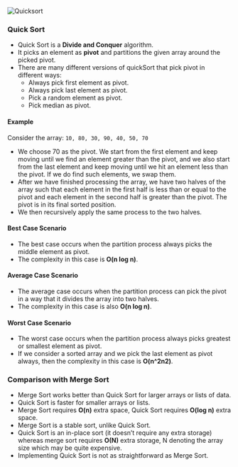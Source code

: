 
![Quicksort](https://www.bing.com/th?id=OSK.d4e5d0a778dba725091d8317e6bac939&pid=cdx&w=320&h=189&c=7&rs=1)

### Quick Sort

- Quick Sort is a **Divide and Conquer** algorithm.
- It picks an element as **pivot** and partitions the given array around the picked pivot.
- There are many different versions of quickSort that pick pivot in different ways:
    - Always pick first element as pivot.
    - Always pick last element as pivot.
    - Pick a random element as pivot.
    - Pick median as pivot.

#### Example

Consider the array: `10, 80, 30, 90, 40, 50, 70`

- We choose 70 as the pivot. We start from the first element and keep moving until we find an element greater than the pivot, and we also start from the last element and keep moving until we hit an element less than the pivot. If we do find such elements, we swap them.
- After we have finished processing the array, we have two halves of the array such that each element in the first half is less than or equal to the pivot and each element in the second half is greater than the pivot. The pivot is in its final sorted position.
- We then recursively apply the same process to the two halves.

#### Best Case Scenario

- The best case occurs when the partition process always picks the middle element as pivot.
- The complexity in this case is **O(n log n)**.

#### Average Case Scenario

- The average case occurs when the partition process can pick the pivot in a way that it divides the array into two halves.
- The complexity in this case is also **O(n log n)**.

#### Worst Case Scenario

- The worst case occurs when the partition process always picks greatest or smallest element as pivot.
- If we consider a sorted array and we pick the last element as pivot always, then the complexity in this case is **O(n^2n2)**.

### Comparison with Merge Sort

- Merge Sort works better than Quick Sort for larger arrays or lists of data.
- Quick Sort is faster for smaller arrays or lists.
- Merge Sort requires **O(n)** extra space, Quick Sort requires **O(log n)** extra space.
- Merge Sort is a stable sort, unlike Quick Sort.
- Quick Sort is an in-place sort (it doesn’t require any extra storage) whereas merge sort requires **O(N)** extra storage, N denoting the array size which may be quite expensive.
- Implementing Quick Sort is not as straightforward as Merge Sort.